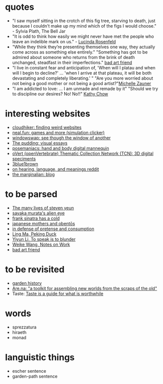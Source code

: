 # quotes

* "I saw myself sitting in the crotch of this fig tree, starving to death, just because I couldn't make up my mind which of the figs I would choose." - Sylvia Plath, The Bell Jar
* "It is odd to think how easily we might never have met the people who leave an indelible mark on us." - [Lucinda Rosenfeld](https://www.newyorker.com/contributors/lucinda-rosenfeld)
* "While they think they’re presenting themselves one way, they actually come across as something else entirely." "Something has got to be admired about someone who returns from the brink of death unchanged, steadfast in their imperfections." [bad art friend](https://www.nytimes.com/2021/10/05/magazine/dorland-v-larson.html)
* "I live in constant fear and anticipation of, 'When will I platau and when will I begin to decline?' ... 'when I arrive at that plateau, it will be both devastating and completely liberating.' " "Are you more worried about not being a good mother or not being a good artist?"[Michelle Zauner](https://www.interviewmagazine.com/music/michelle-zauner-is-japanese-breakfast-but-at-what-cost)
* "I am addicted to love: ... I am unmade and remade by it" "Should we try to discipline our desires? No! No!!" [Kathy Chow](https://thepointmag.com/examined-life/on-loving-white-boys/)

# interesting websites

* [cloudhiker: finding weird websites](https://cloudhiker.net/explore)
* [neal.fun: games and more (simulation clicker)](neal.fun)
* [windowswap: see though the window of another](window-swap.com)
* [The pudding: visual essays](pudding.cool)
* [posemaniacs: hand and body digital mannequin](posemaniacs.com)
* [oVert (openVertebrate) Thematic Collection Network (TCN): 3D digital speciments](https://doi.org/10.1093/biosci/biad120)
* [3blue1brown](3blue1brown.com)
* [on hearing, language, and meanings reddit](https://www.reddit.com/r/AskReddit/comments/ttya2/reddit_ive_answered_a_lot_your_questions_about/?rdt=50813)
* [the marginalian: blog](https://www.themarginalian.org/)

# to be parsed

* [The many lives of steven yeun](https://www.nytimes.com/2021/02/03/magazine/steven-yeun.html)
* [sayaka murata's alien eye](https://www.newyorker.com/magazine/2025/04/14/sayaka-muratas-alien-eye)
* [frank sinatra has a cold](https://classic.esquire.com/article/19660401106/print)
* [japanese mothers and obentōs](https://doi.org/10.2307/3317212)
* [in defense of pretense and consumption](https://rentfreewithayan.substack.com/p/in-defense-of-pretension)
* [Ling Ma, Peking Duck](https://www.newyorker.com/magazine/2022/07/11/peking-duck)
* [Yiyun Li, To speak is to blunder](https://www.newyorker.com/magazine/2017/01/02/to-speak-is-to-blunder)
* [Weike Wang, Notes on Work](https://www.newyorker.com/culture/personal-history/notes-on-work)
* [bad art friend](https://www.nytimes.com/2021/10/05/magazine/dorland-v-larson.html)

# to be revisited
* [garden history](https://maggieappleton.com/garden-history/)
* [Are.na: "a toolkit for assembling new worlds from the scraps of the old"](https://www.are.na/)
* Taste: [Taste is a guide for what is worthwhile](https://jzhao.xyz/posts/aesthetics-and-taste)

# words
* sprezzatura 
* hiraeth
* monad

# languistic things
* escher sentence 
* garden-path sentence


